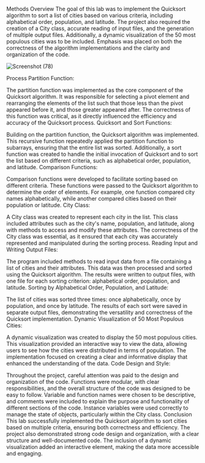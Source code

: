 Methods
Overview
The goal of this lab was to implement the Quicksort algorithm to sort a list of cities based on various criteria, including alphabetical order, population, and latitude. The project also required the creation of a City class, accurate reading of input files, and the generation of multiple output files. Additionally, a dynamic visualization of the 50 most populous cities was to be included. Emphasis was placed on both the correctness of the algorithm implementations and the clarity and organization of the code.

![Screenshot (78)](https://github.com/user-attachments/assets/d3383214-d0ef-4253-8ed5-c61b68f367e7)


Process
Partition Function:

The partition function was implemented as the core component of the Quicksort algorithm. It was responsible for selecting a pivot element and rearranging the elements of the list such that those less than the pivot appeared before it, and those greater appeared after. The correctness of this function was critical, as it directly influenced the efficiency and accuracy of the Quicksort process.
Quicksort and Sort Functions:

Building on the partition function, the Quicksort algorithm was implemented. This recursive function repeatedly applied the partition function to subarrays, ensuring that the entire list was sorted. Additionally, a sort function was created to handle the initial invocation of Quicksort and to sort the list based on different criteria, such as alphabetical order, population, and latitude.
Comparison Functions:

Comparison functions were developed to facilitate sorting based on different criteria. These functions were passed to the Quicksort algorithm to determine the order of elements. For example, one function compared city names alphabetically, while another compared cities based on their population or latitude.
City Class:

A City class was created to represent each city in the list. This class included attributes such as the city's name, population, and latitude, along with methods to access and modify these attributes. The correctness of the City class was essential, as it ensured that each city was accurately represented and manipulated during the sorting process.
Reading Input and Writing Output Files:

The program included methods to read input data from a file containing a list of cities and their attributes. This data was then processed and sorted using the Quicksort algorithm. The results were written to output files, with one file for each sorting criterion: alphabetical order, population, and latitude.
Sorting by Alphabetical Order, Population, and Latitude:

The list of cities was sorted three times: once alphabetically, once by population, and once by latitude. The results of each sort were saved in separate output files, demonstrating the versatility and correctness of the Quicksort implementation.
Dynamic Visualization of 50 Most Populous Cities:

A dynamic visualization was created to display the 50 most populous cities. This visualization provided an interactive way to view the data, allowing users to see how the cities were distributed in terms of population. The implementation focused on creating a clear and informative display that enhanced the understanding of the data.
Code Design and Style:

Throughout the project, careful attention was paid to the design and organization of the code. Functions were modular, with clear responsibilities, and the overall structure of the code was designed to be easy to follow. Variable and function names were chosen to be descriptive, and comments were included to explain the purpose and functionality of different sections of the code. Instance variables were used correctly to manage the state of objects, particularly within the City class.
Conclusion
This lab successfully implemented the Quicksort algorithm to sort cities based on multiple criteria, ensuring both correctness and efficiency. The project also demonstrated strong code design and organization, with a clear structure and well-documented code. The inclusion of a dynamic visualization added an interactive element, making the data more accessible and engaging.
